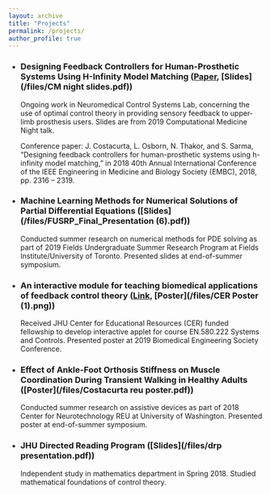```yaml
---
layout: archive
title: "Projects"
permalink: /projects/
author_profile: true
---
```


* ### Designing Feedback Controllers for Human-Prosthetic Systems Using H-Infinity Model Matching ([Paper](/files/EMBC_paper.pdf), [Slides](/files/CM night slides.pdf))

   Ongoing work in Neuromedical Control Systems Lab, concerning the use of optimal control theory in providing sensory feedback to upper-limb prosthesis users. Slides are from 2019 Computational Medicine Night talk.
   
   Conference paper: J. Costacurta, L. Osborn, N. Thakor, and S. Sarma, “Designing feedback controllers for human-prosthetic systems using h-infinity model matching,” in 2018 40th Annual International Conference of the IEEE Engineering in Medicine and Biology Society (EMBC), 2018, pp. 2316 – 2319.
   
* ### Machine Learning Methods for Numerical Solutions of Partial Differential Equations ([Slides](/files/FUSRP_Final_Presentation (6).pdf))

   Conducted summer research on numerical methods for PDE solving as part of 2019 Fields Undergraduate Summer Research Program at Fields Institute/University of Toronto. Presented slides at end-of-summer symposium. 

* ### An interactive module for teaching biomedical applications of feedback control theory ([Link](https://jcostacurta11.shinyapps.io/code/), [Poster](/files/CER Poster (1).png))

   Received JHU Center for Educational Resources (CER) funded fellowship to develop interactive applet for course EN.580.222 Systems and Controls. Presented poster at 2019 Biomedical Engineering Society Conference.
   
* ### Effect of Ankle-Foot Orthosis Stiffness on Muscle Coordination During Transient Walking in Healthy Adults ([Poster](/files/Costacurta reu poster.pdf))

   Conducted summer research on assistive devices as part of 2018 Center for Neurotechnology REU at University of Washington. Presented poster at end-of-summer symposium. 
   
* ### JHU Directed Reading Program ([Slides](/files/drp presentation.pdf))

   Independent study in mathematics department in Spring 2018. Studied mathematical foundations of control theory.
